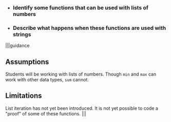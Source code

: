* ### Identify some functions that can be used with lists of numbers
* ### Describe what happens when these functions are used with strings

|||guidance
## Assumptions
Students will be working with lists of numbers. Though `min` and `max` can work with other data types, `sum` cannot.

## Limitations
List iteration has not yet been introduced. It is not yet possible to code a "proof" of some of these functions.
|||